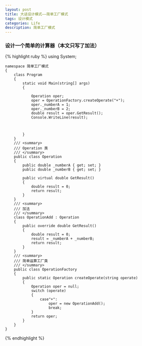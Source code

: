 ```yaml
---
layout: post
title: 大话设计模式——简单工厂模式
tags: 设计模式
categories: Life
description: 简单工厂模式
---
```




### 设计一个简单的计算器（本文只写了加法）
{% highlight ruby %}
	using System;

	namespace 简单工厂模式
	{
		class Program
		{
			static void Main(string[] args)
			{

				Operation oper;
				oper = OperationFactory.createOperate("+");
				oper._numberA = 1;
				oper._numberB = 2;
				double result = oper.GetResult();
				Console.WriteLine(result);



			}
		}
		/// <summary>
		/// Operation 类
		/// </summary>
		public class Operation
		{
			public double _numberA { get; set; }
			public double _numberB { get; set; }

			public virtual double GetResult()
			{
				double result = 0;
				return result;
			}
		}
		/// <summary>
		/// 加法
		/// </summary>
		class OperationAdd : Operation
		{
			public override double GetResult()
			{
				double result = 0;
				result = _numberA + _numberB;
				return result;
			}
		}
		/// <summary>
		/// 简单运算工厂类
		/// </summary>
		public class OperationFactory
		{
			public static Operation createOperate(string operate)
			{
				Operation oper = null;
				switch (operate)
				{
					case"+":
						oper = new OperationAdd();
						break;
				}
				return oper;
			}
		}
	}
{% endhighlight %}